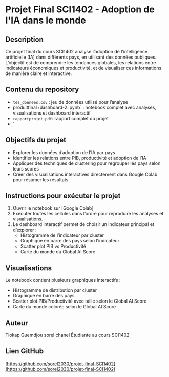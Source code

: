 # Projet Final SCI1402 - Adoption de l'IA dans le monde

## Description
Ce projet final du cours SCI1402 analyse l’adoption de l’intelligence artificielle (IA) dans différents pays, en utilisant des données publiques. L’objectif est de comprendre les tendances globales, les relations entre indicateurs économiques et productivité, et de visualiser ces informations de manière claire et interactive.

## Contenu du repository
- `tes_donnees.csv` : jeu de données utilisé pour l’analyse  
- produitfinal+dashboard-2.ipynb` : notebook complet avec analyses, visualisations et dashboard interactif  
- `rapportprojet.pdf`: rapport complet du projet  
- ` 

## Objectifs du projet
- Explorer les données d’adoption de l’IA par pays  
- Identifier les relations entre PIB, productivité et adoption de l’IA  
- Appliquer des techniques de clustering pour regrouper les pays selon leurs scores  
- Créer des visualisations interactives directement dans Google Colab pour résumer les résultats  

## Instructions pour exécuter le projet
1. Ouvrir le notebook sur [Google Colab]  
2. Exécuter toutes les cellules dans l’ordre pour reproduire les analyses et visualisations.  
3. Le dashboard interactif permet de choisir un indicateur principal et d’explorer :  
   - Histogramme de l’indicateur par cluster  
   - Graphique en barre des pays selon l’indicateur  
   - Scatter plot PIB vs Productivité  
   - Carte du monde du Global AI Score  

## Visualisations
Le notebook contient plusieurs graphiques interactifs :  
- Histogramme de distribution par cluster  
- Graphique en barre des pays  
- Scatter plot PIB/Productivité avec taille selon le Global AI Score  
- Carte du monde colorée selon le Global AI Score  


## Auteur
Tiokap  Guemdjou  sorel chanel
Étudiante au cours SCI1402 

## Lien GitHub
[https://github.com/sorel2030/projet-final-SCI1402](https://github.com/sorel2030/projet-final-SCI1402)

